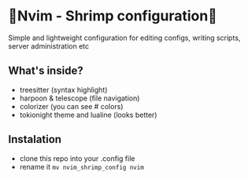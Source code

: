# 🦐Nvim - Shrimp configuration🦐
Simple and lightweight configuration for editing configs, writing scripts, server administration etc

## What's inside?
- treesitter (syntax highlight)
- harpoon & telescope (file navigation)
- colorizer (you can see # colors)
- tokionight theme and lualine (looks better)

## Instalation
- clone this repo into your .config file
- rename it ```mv nvim_shrimp_config nvim```
